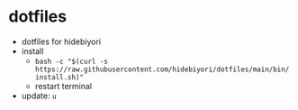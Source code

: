 # dotfiles

- dotfiles for hidebiyori
- install
  - `bash -c "$(curl -s https://raw.githubusercontent.com/hidebiyori/dotfiles/main/bin/install.sh)"`
  - restart terminal
- update: `u`
